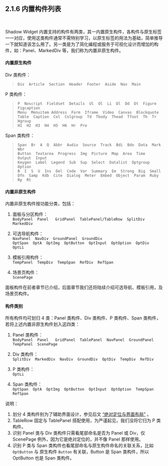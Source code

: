 2.1.6 内置构件列表
-----------------------

&nbsp;

Shadow Widget 内置支持的构件有两类，其一内置原生构件，各构件与原生标签一一对应，使用这类构件通常不需特别学习，以原生标签的用法为基础，简单推导一下就知道该怎么用了。另一类是为了简化编程或服务于可视化设计而增加的构件，如：Panel、MarkedDiv 等，我们称为内置非原生构件。

#### 内置原生构件

Div 类构件：
> `Div  Article  Section  Header  Footer  Aside  Nav  Main`

P 类构件：
> `P  Noscript  Fieldset  Details  Ul  Ol  Li  Dl  Dd  Dt  Figure  Figcaption`  
> `Menu  Menuitem Address  Form  Iframe  Video  Canvas  Blockquote`  
> `Table  Caption  Col  Colgroup  Td  Tbody  Thead  Tfoot  Th  Tr  Hgroup`  
> `H1  H2  H3  H4  H5  H6  Hr  Pre`

Span 类构件：
> `Span  Br  A  Q  Abbr  Audio  Source  Track  Bdi  Bdo  Data  Mark  Wbr`  
> `Button  Textarea  Progress  Img  Picture  Map  Area  Time  Output  Input`  
> `Keygen  Label  Legend  Sub  Sup  Select  Datalist  Optgroup  Option`  
> `B  I  S  U  Ins  Del  Code  Var  Summary  Em  Strong  Big  Small`  
> `Dfn  Samp  Kdb  Cite  Dialog  Meter  Embed  Object  Param  Ruby  Rp  Rt`

#### 内置非原生构件

内置非原生构件按功能分类，包括：

1. 面板与分区构件：   
`BodyPanel  Panel   GridPanel  TablePanel/TableRow  SplitDiv  MarkedDiv`

2. 可选导航构件：   
`NavPanel  NavDiv  GroundPanel  GroundDiv`   
`OptSpan  OptA  OptImg  OptButton  OptInput  OptOption  OptDiv  OptLi`

3. 模板引用构件：   
`TempPanel  TempDiv  TempSpan  RefDiv  RefSpan`

4. 场景页构件：   
`ScenePage`

面板构件在前者章节已介绍，后面章节我们还将陆续介绍可选导航、模板引用，及场景页构件。

#### 构件类别

所有构件均可划归 4 类：Panel 类构件、Div 类构件、P 类构件、Span 类构件，若将上述内置非原生构件划入这四类：

1. Panel 类构件：   
`BodyPanel  Panel   GridPanel  TablePanel  NavPanel  GroundPanel TempPanel  ScenePage`

2. Div 类构件：   
`SplitDiv  MarkedDiv  NavDiv  GroundDiv  OptDiv  TempDiv  RefDiv`

3. P 类构件：   
`OptLi`

4. Span 类构件：   
`OptSpan  OptA  OptImg  OptButton  OptInput  OptOption  TempSpan  RefSpan`

说明：
1. 划分 4 类构件别为了辅助界面设计，参见后文 [“绝对定位与界面布局”](#2.6.1.) 。
2. TableRow 固定与 TablePanel 搭配使用，为严谨起见，我们没将它归为 P 类构件。
3. 识别 Panel 类与 Div 类构件只需看尾部命名是否为 Panel 或 Div，仅 ScenePage 例外，因为它是绝对定位的，并不像 Panel 那样使用。
4. 识别 P 类与 Span 类构件也看尾部命名与原生构件命名的关联关系，比如 `OptButton` 与 原生构件 `Button` 有关联，Button 是 Span 类构件，所以 OptButton 也是 Span 类构件。

&nbsp;
